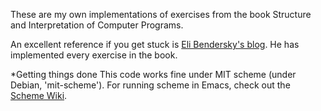 These are my own implementations of exercises from the book Structure and Interpretation of Computer Programs.

An excellent reference if you get stuck is [Eli Bendersky's blog][eli]. He has implemented every exercise in the book.

*Getting things done
This code works fine under MIT scheme (under Debian, 'mit-scheme'). For running scheme in Emacs, check out the [Scheme Wiki][swik].

[swik]: http://community.schemewiki.org/?emacs-tutorial
[eli]: http://eli.thegreenplace.net/category/programming/lisp/sicp/
